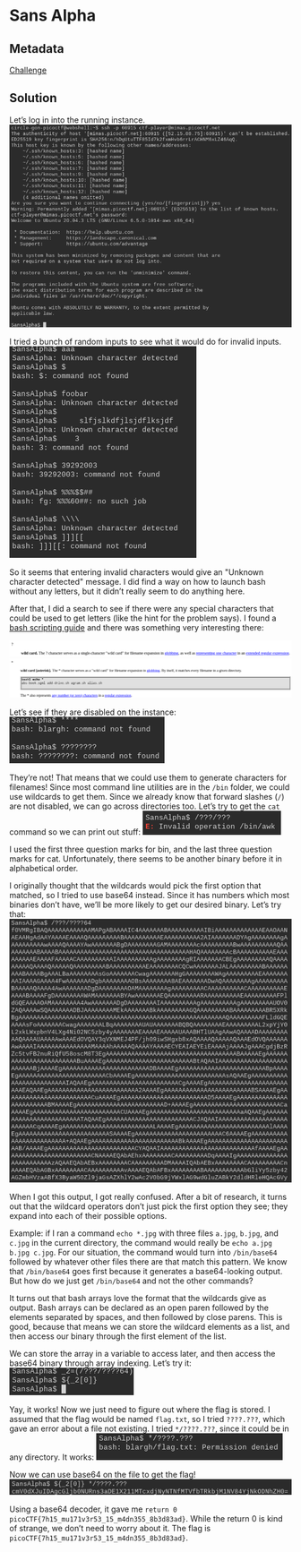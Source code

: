 # Sans Alpha

## Metadata

[Challenge](https://play.picoctf.org/practice/challenge/436?category=5&originalEvent=73)

## Solution

Let’s log in into the running instance.
![connecting to the SansAlpha instance](images/11.png)

I tried a bunch of random inputs to see what it would do for invalid inputs.
![trying random inputs](images/13.png)

So it seems that entering invalid characters would give an "Unknown character detected" message. I did find a way on how to launch bash without any letters, but it didn’t really seem to do anything here.

After that, I did a search to see if there were any special characters that could be used to get letters (like the hint for the problem says). I found a [bash scripting guide](https://tldp.org/LDP/abs/html/special-chars.html) and there was something very interesting there:

![the ? symbol](images/14.png)
![the * symbol](images/15.png)

Let’s see if they are disabled on the instance:
![trying the * and ? symbols](images/16.png)

They’re not! That means that we could use them to generate characters for filenames! Since most command line utilities are in the `/bin` folder, we could use wildcards to get them. Since we already know that forward slashes (`/`) are not disabled, we can go across directories too. Let’s try to get the `cat` command so we can print out stuff:
![trying to get cat from wildcards](images/17.png)

I used the first three question marks for bin, and the last three question marks for cat. Unfortunately, there seems to be another binary before it in alphabetical order.

I originally thought that the wildcards would pick the first option that matched, so I tried to use base64 instead. Since it has numbers which most binaries don’t have, we’ll be more likely to get our desired binary. Let’s try that:
![looking at base64 result](images/18.png)

When I got this output, I got really confused. After a bit of research, it turns out that the wildcard operators don’t just pick the first option they see; they expand into each of their possible options.

Example: if I ran a command `echo *.jpg` with three files `a.jpg`, `b.jpg`, and `c.jpg` in the current directory, the command would really be `echo a.jpg b.jpg c.jpg`. For our situation, the command would turn into `/bin/base64` followed by whatever other files there are that match this pattern. We know that `/bin/base64` goes first because it generates a base64-looking output. But how do we just get `/bin/base64` and not the other commands?

It turns out that bash arrays love the format that the wildcards give as output. Bash arrays can be declared as an open paren followed by the elements separated by spaces, and then followed by close parens. This is good, because that means we can store the wildcard elements as a list, and then access our binary through the first element of the list.

We can store the array in a variable to access later, and then access the base64 binary through array indexing. Let’s try it:
![storing wildcards as an array](images/19.png)

Yay, it works! Now we just need to figure out where the flag is stored. I assumed that the flag would be named `flag.txt`, so I tried `????.???`, which gave an error about a file not existing. I tried `*/????.???`, since it could be in any directory. It works:
![getting location of the flag](images/20.png)

Now we can use base64 on the file to get the flag!
![get the flag](images/21.png)

Using a base64 decoder, it gave me `return 0 picoCTF{7h15_mu171v3r53_15_m4dn355_8b3d83ad}`. While the return 0 is kind of strange, we don’t need to worry about it. The flag is `picoCTF{7h15_mu171v3r53_15_m4dn355_8b3d83ad}`.
